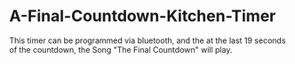 # A-Final-Countdown-Kitchen-Timer
This timer can be programmed via bluetooth, and the at the last 19 seconds of the countdown, the Song "The Final Countdown" will play.

